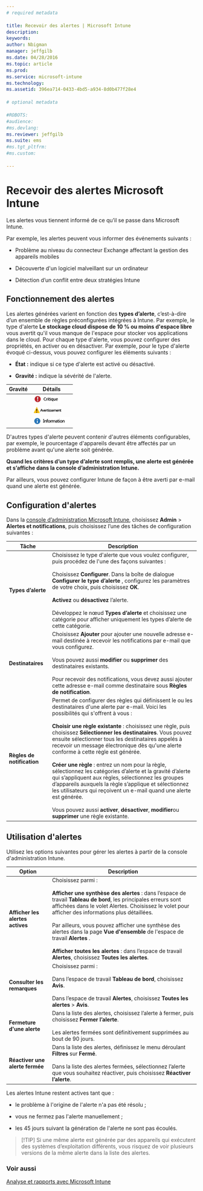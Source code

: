 ```yaml
---
# required metadata

title: Recevoir des alertes | Microsoft Intune
description:
keywords:
author: Nbigman
manager: jeffgilb
ms.date: 04/28/2016
ms.topic: article
ms.prod:
ms.service: microsoft-intune
ms.technology:
ms.assetid: 396ea714-0433-4bd5-a934-8d0b477f28e4

# optional metadata

#ROBOTS:
#audience:
#ms.devlang:
ms.reviewer: jeffgilb
ms.suite: ems
#ms.tgt_pltfrm:
#ms.custom:

---
```


# Recevoir des alertes Microsoft Intune
Les alertes vous tiennent informé de ce qu’il se passe dans Microsoft Intune.

Par exemple, les alertes peuvent vous informer des événements suivants :

-   Problème au niveau du connecteur Exchange affectant la gestion des appareils mobiles

-   Découverte d'un logiciel malveillant sur un ordinateur

-   Détection d’un conflit entre deux stratégies Intune


## Fonctionnement des alertes
Les alertes générées varient en fonction des **types d’alerte**, c’est-à-dire d’un ensemble de règles préconfigurées intégrées à Intune. Par exemple, le type d'alerte **Le stockage cloud dispose de 10 % ou moins d'espace libre** vous avertit qu'il vous manque de l'espace pour stocker vos applications dans le cloud. Pour chaque type d'alerte, vous pouvez configurer des propriétés, en activer ou en désactiver. Par exemple, pour le type d'alerte évoqué ci-dessus, vous pouvez configurer les éléments suivants :

-   **État :** indique si ce type d'alerte est activé ou désactivé.

-   **Gravité :** indique la sévérité de l'alerte.


|Gravité|Détails|
|--------|-------|
    |![Alerte critique](../media/Critical-Alert.jpg)|Indique l'existence d'un problème sérieux que vous devez examiner au plus vite. Il peut s'agir, par exemple, de la détection d'un logiciel malveillant sur un ordinateur.|
    |![Alerte d’avertissement](../media/Warning-Alert.jpg)|Indique la présence d'un problème qui n'est pas sérieux pour le moment, mais qui pourrait le devenir si vous n'y prêtez pas attention. Il peut s'agir, par exemple, de mises à jour de sécurité en attente d'installation.|
    |![Alerte d’information](../media/Informational-Alert.jpg)|Indique des informations non essentielles à vos activités comme, par exemple, la mise à disposition d'une nouvelle version du connecteur Exchange.|

D'autres types d'alerte peuvent contenir d'autres éléments configurables, par exemple, le pourcentage d'appareils devant être affectés par un problème avant qu'une alerte soit générée.

**Quand les critères d’un type d’alerte sont remplis, une alerte est générée et s’affiche dans la console d’administration Intune.**

Par ailleurs, vous pouvez configurer Intune de façon à être averti par e-mail quand une alerte est générée.

## Configuration d'alertes
Dans la [console d’administration Microsoft Intune](https://manage.microsoft.com), choisissez **Admin** &gt; **Alertes et notifications**, puis choisissez l’une des tâches de configuration suivantes :

|Tâche|Description|
|--------|---------------|
|**Types d’alerte**|Choisissez le type d'alerte que vous voulez configurer, puis procédez de l'une des façons suivantes :<br /><br />Choisissez **Configurer**. Dans la boîte de dialogue **Configurer le type d’alerte** , configurez les paramètres de votre choix, puis choisissez **OK**.<br /><br />**Activez** ou **désactivez** l’alerte.<br /><br />Développez le nœud **Types d’alerte** et choisissez une catégorie pour afficher uniquement les types d’alerte de cette catégorie.|
|**Destinataires**|Choisissez **Ajouter** pour ajouter une nouvelle adresse e-mail destinée à recevoir les notifications par e-mail que vous configurez.<br /><br />Vous pouvez aussi **modifier** ou **supprimer** des destinataires existants.<br /><br />Pour recevoir des notifications, vous devez aussi ajouter cette adresse e-mail comme destinataire sous **Règles de notification**.|
|**Règles de notification**|Permet de configurer des règles qui définissent le ou les destinataires d'une alerte par e-mail. Voici les possibilités qui s'offrent à vous :<br /><br />**Choisir une règle existante** : choisissez une règle, puis choisissez **Sélectionner les destinataires**. Vous pouvez ensuite sélectionner tous les destinataires appelés à recevoir un message électronique dès qu'une alerte conforme à cette règle est générée.<br /><br />**Créer une règle** : entrez un nom pour la règle, sélectionnez les catégories d’alerte et la gravité d’alerte qui s’appliquent aux règles, sélectionnez les groupes d’appareils auxquels la règle s’applique et sélectionnez les utilisateurs qui reçoivent un e-mail quand une alerte est générée.<br /><br />Vous pouvez aussi **activer**, **désactiver**, **modifier**ou **supprimer** une règle existante.|

## Utilisation d'alertes
Utilisez les options suivantes pour gérer les alertes à partir de la console d'administration Intune.

|Option|Description|
|----------|---------------|
|**Afficher les alertes actives**|Choisissez parmi :<br /><br />**Afficher une synthèse des alertes** : dans l’espace de travail **Tableau de bord**, les principales erreurs sont affichées dans le volet Alertes. Choisissez le volet pour afficher des informations plus détaillées.<br /><br />Par ailleurs, vous pouvez afficher une synthèse des alertes dans la page **Vue d'ensemble** de l'espace de travail **Alertes** .<br /><br />**Afficher toutes les alertes** : dans l’espace de travail **Alertes**, choisissez **Toutes les alertes**.|
|**Consulter les remarques**|Choisissez parmi :<br /><br />Dans l’espace de travail **Tableau de bord**, choisissez **Avis**.<br /><br />Dans l’espace de travail **Alertes**, choisissez **Toutes les alertes** &gt; **Avis**.|
|**Fermeture d'une alerte**|Dans la liste des alertes, choisissez l’alerte à fermer, puis choisissez **Fermer l’alerte**.<br /><br />Les alertes fermées sont définitivement supprimées au bout de 90 jours.|
|**Réactiver une alerte fermée**|Dans la liste des alertes, définissez le menu déroulant **Filtres** sur **Fermé**.<br /><br />Dans la liste des alertes fermées, sélectionnez l’alerte que vous souhaitez réactiver, puis choisissez **Réactiver l’alerte**.|
Les alertes Intune restent actives tant que :

-   le problème à l'origine de l'alerte n'a pas été résolu ;

-   vous ne fermez pas l'alerte manuellement ;

-   les 45 jours suivant la génération de l'alerte ne sont pas écoulés.

> [!TIP] Si une même alerte est générée par des appareils qui exécutent des systèmes d’exploitation différents, vous risquez de voir plusieurs versions de la même alerte dans la liste des alertes.

### Voir aussi
[Analyse et rapports avec Microsoft Intune](monitoring-and-reports-with-microsoft-intune.md)


<!--HONumber=Jun16_HO1-->


